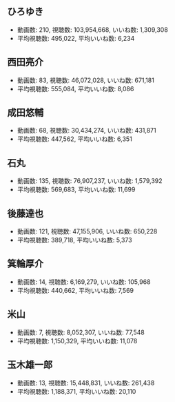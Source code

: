 ## ひろゆき

-   動画数: 210, 視聴数: 103,954,668, いいね数: 1,309,308
-   平均視聴数: 495,022, 平均いいね数: 6,234

## 西田亮介

-   動画数: 83, 視聴数: 46,072,028, いいね数: 671,181
-   平均視聴数: 555,084, 平均いいね数: 8,086

## 成田悠輔

-   動画数: 68, 視聴数: 30,434,274, いいね数: 431,871
-   平均視聴数: 447,562, 平均いいね数: 6,351

## 石丸

-   動画数: 135, 視聴数: 76,907,237, いいね数: 1,579,392
-   平均視聴数: 569,683, 平均いいね数: 11,699

## 後藤達也

-   動画数: 121, 視聴数: 47,155,906, いいね数: 650,228
-   平均視聴数: 389,718, 平均いいね数: 5,373

## 箕輪厚介

-   動画数: 14, 視聴数: 6,169,279, いいね数: 105,968
-   平均視聴数: 440,662, 平均いいね数: 7,569

## 米山

-   動画数: 7, 視聴数: 8,052,307, いいね数: 77,548
-   平均視聴数: 1,150,329, 平均いいね数: 11,078

## 玉木雄一郎

-   動画数: 13, 視聴数: 15,448,831, いいね数: 261,438
-   平均視聴数: 1,188,371, 平均いいね数: 20,110


